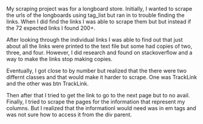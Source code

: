 My scraping project was for a longboard store. Initially, I wanted to scrape the urls of the longboards using  tag_list but ran in to trouble finding the links. When I did find the links I was able to scrape them but but instead if the 72 expected links I found 200+.

After looking through the individual links I was able to find out that just about all the links were printed to the text file but some had copies of two, three, and four. However, I did research and found on stackoverflow and a way to make the links stop making copies.

Eventually, I got close to by number but realized that the there were two differnt classes and that would make it harder to scrape. One was TrackLink and the other was btn TrackLink.

Then after that I tried to get the link to go to the next page but to no avail. Finally, I tried to scrape the pages for the information that represent my columns. But I realized that the informationI would need was in em tags and was not sure how to access it from the div parent. 
